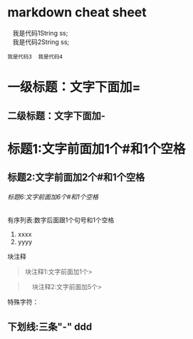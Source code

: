 # markdown cheat sheet


    我是代码1String ss;    
    我是代码2String ss;    

  `我是代码3
  我是代码4`


一级标题：文字下面加=
=


二级标题：文字下面加-
-


# 标题1:文字前面加1个\#和1个空格

## 标题2:文字前面加2个\#和1个空格

###### 标题6:文字前面加6个\#和1个空格

有序列表:数字后面跟1个句号和1个空格

1. xxxx
2. yyyy

块注释

>块注释1:文字前面加1个\>

>     块注释2:文字前面加5个\>


特殊字符：

下划线:三条"-"
ddd
---


